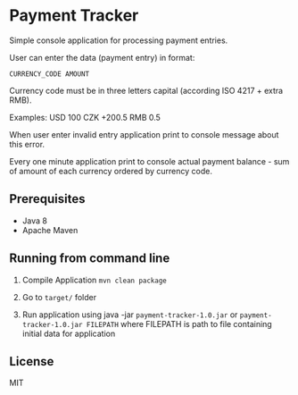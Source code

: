# Payment Tracker

Simple console application for processing payment entries.

User can enter the data (payment entry) in format:
```
CURRENCY_CODE AMOUNT
```

Currency code must be in three letters capital (according ISO 4217 + extra RMB).

Examples:
USD 100
CZK +200.5
RMB 0.5
 
When user enter invalid entry application print to console message about this error.

Every one minute application print to console actual payment balance - sum of amount of each currency ordered by currency code.

## Prerequisites
<ul>
    <li> Java 8 </li>
    <li> Apache Maven </li>
</ul>


## Running from command line
1. Compile Application
```mvn clean package```

2. Go to  ```target/``` folder

3. Run application using java -jar ```payment-tracker-1.0.jar``` or ```payment-tracker-1.0.jar FILEPATH``` where FILEPATH is path to file containing initial data for application
 

## License
MIT
